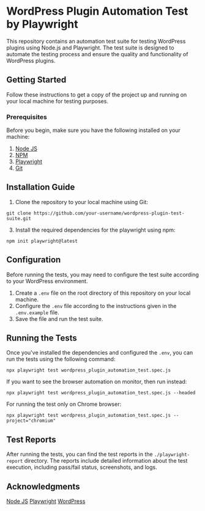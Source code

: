 # WordPress Plugin Automation Test by Playwright
This repository contains an automation test suite for testing WordPress plugins using Node.js and Playwright. The test suite is designed to automate the testing process and ensure the quality and functionality of WordPress plugins.

## Getting Started
Follow these instructions to get a copy of the project up and running on your local machine for testing purposes.

### Prerequisites
Before you begin, make sure you have the following installed on your machine:
1. [Node JS](https://nodejs.org/en)
2. [NPM](https://www.npmjs.com/)
3. [Playwright](https://playwright.dev/)
4. [Git](https://git-scm.com/)

## Installation Guide
1. Clone the repository to your local machine using Git:
```
git clone https://github.com/your-username/wordpress-plugin-test-suite.git
```

3. Install the required dependencies for the playwright using npm:
```
npm init playwright@latest
```

## Configuration
Before running the tests, you may need to configure the test suite according to your WordPress environment.
1. Create a `.env` file on the root directory of this repository on your local machine.
2. Configure the `.env` file according to the instructions given in the `.env.example` file.
3. Save the file and run the test suite.

## Running the Tests
Once you've installed the dependencies and configured the `.env`, you can run the tests using the following command:
```
npx playwright test wordpress_plugin_automation_test.spec.js
```

If you want to see the browser automation on monitor, then run instead:
```
npx playwright test wordpress_plugin_automation_test.spec.js --headed
```

For running the test only on Chrome browser:
```
npx playwright test wordpress_plugin_automation_test.spec.js --project="chromium"
```

## Test Reports
After running the tests, you can find the test reports in the `./playwright-report` directory. The reports include detailed information about the test execution, including pass/fail status, screenshots, and logs.

## Acknowledgments
[Node JS](https://nodejs.org/en)
[Playwright](https://playwright.dev/)
[WordPress](https://wordpress.org/)
